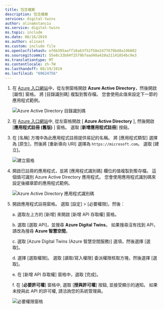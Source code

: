 ```yaml
---
title: 包含檔案
description: 包含檔案
services: digital-twins
author: alinamstanciu
ms.service: digital-twins
ms.topic: include
ms.date: 08/16/2019
ms.author: alinast
ms.custom: include file
ms.openlocfilehash: ef6b395aeff18a63f52f58e2477679b48a19b002
ms.sourcegitcommit: 55e0c33b84f2579b7aad48a420a21141854bc9e3
ms.translationtype: MT
ms.contentlocale: zh-TW
ms.lasthandoff: 08/19/2019
ms.locfileid: "69624756"
---
```

1. 在 [Azure 入口網站](https://portal.azure.com)中，從左側窗格開啟 **Azure Active Directory**，然後開啟 [屬性] 窗格。 將 [目錄識別碼] 複製到暫存檔。 您會使用此值來設定下一節的應用程式範例。

    ![Azure Active Directory 目錄識別碼](./media/digital-twins-permissions-legacy/aad-app-reg-tenant.png)

1. 在 [Azure 入口網站](https://portal.azure.com)中, 從左窗格開啟 [ **Azure Active Directory** ], 然後開啟 [**應用程式註冊 (舊版)** ] 窗格。 選取 [**新增應用程式註冊**] 按鈕。

1. 在 [名稱] 方塊中為此應用程式註冊提供易記的名稱。 將 [應用程式類型] 選擇為 [原生]，然後將 [重新導向 URI] 選擇為 `https://microsoft.com`。 選取 [建立]。

    ![建立窗格](./media/digital-twins-permissions-legacy/aad-app-reg-create.png)

1.  開啟已註冊的應用程式，並將 [應用程式識別碼] 欄位的值複製到暫存檔。 這個值可識別 Azure Active Directory 應用程式。 您會使用應用程式識別碼來設定後續章節的應用程式範例。

    ![Azure Active Directory 應用程式識別碼](./media/digital-twins-permissions-legacy/aad-app-reg-app-id.png)

1. 開啟應用程式註冊窗格。 選取 [設定] > [必要權限]，然後：

   a. 選取左上方的 [新增] 來開啟 [新增 API 存取權] 窗格。

   b. 選取 [選取 API]，並搜尋 **Azure Digital Twins**。 如果搜尋沒有找到 API，請改為搜尋 **Azure 智慧空間**。

   c. 選取 [Azure Digital Twins (Azure 智慧空間服務)] 選項，然後選擇 [選取]。

   d. 選擇 [選取權限]。 選取 [讀取/寫入權限] 委派權限核取方塊，然後選擇 [選取]。

   e. 在 [新增 API 存取權] 窗格中，選取 [完成]。

   f. 在 [**必要許可權**] 窗格中, 選取 [**授與許可權**] 按鈕, 並接受顯示的通知。 如果未授與此 API 的許可權, 請洽詢您的系統管理員。

      ![必要權限窗格](./media/digital-twins-permissions-legacy/aad-app-req-permissions.png)

 
